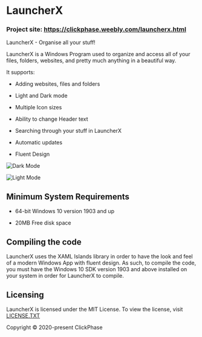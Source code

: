 # LauncherX

### Project site: https://clickphase.weebly.com/launcherx.html

LauncherX - Organise all your stuff!

LauncherX is a Windows Program used to organize and access all of your files, folders, websites, and pretty much anything in a beautiful way.

It supports:

* Adding websites, files and folders

* Light and Dark mode

* Multiple Icon sizes

* Ability to change Header text 

* Searching through your stuff in LauncherX

* Automatic updates

* Fluent Design

![Dark Mode](https://i.imgur.com/E7fUsAX.png)

![Light Mode](https://i.imgur.com/oOsRgYw.png)

## Minimum System Requirements
* 64-bit Windows 10 version 1903 and up

* 20MB Free disk space

## Compiling the code

LauncherX uses the XAML Islands library in order to have the look and feel of a modern Windows App with fluent design. As such, to compile the code, you must have the Windows 10 SDK version 1903 and above installed on your system in order for LauncherX to compile.

## Licensing

LauncherX is licensed under the MIT License. To view the license, visit [LICENSE.TXT](https://github.com/Apollo199999999/LauncherX/blob/master/LICENSE.txt)

Copyright © 2020-present ClickPhase 
